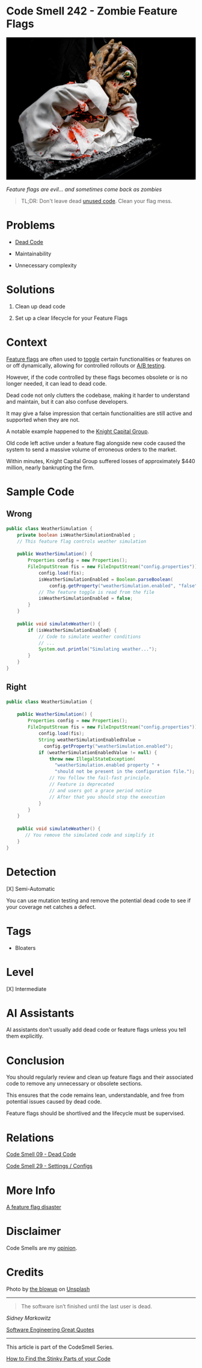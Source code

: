# Code Smell 242 - Zombie Feature Flags
            
![Code Smell 242 - Zombie Feature Flags](Code%20Smell%20242%20-%20Zombie%20Feature%20Flags.jpg)

*Feature flags are evil... and sometimes come back as zombies*

> TL;DR: Don't leave dead [unused code](https://github.com/mcsee/Software-Design-Articles/tree/main/Articles/Code%20Smells/Code%20Smell%2009%20-%20Dead%20Code/readme.md). Clean your flag mess.

# Problems

- [Dead Code](https://github.com/mcsee/Software-Design-Articles/tree/main/Articles/Code%20Smells/Code%20Smell%2009%20-%20Dead%20Code/readme.md)

- Maintainability

- Unnecessary complexity

# Solutions

1. Clean up dead code

2. Set up a clear lifecycle for your Feature Flags

# Context

[Feature flags](https://en.wikipedia.org/wiki/Feature_toggle) are often used to [toggle](https://github.com/mcsee/Software-Design-Articles/tree/main/Articles/Code%20Smells/Code%20Smell%2029%20-%20Settings%20-%20Configs/readme.md) certain functionalities or features on or off dynamically, allowing for controlled rollouts or [A/B testing](https://en.wikipedia.org/wiki/A/B_testing). 

However, if the code controlled by these flags becomes obsolete or is no longer needed, it can lead to dead code.

Dead code not only clutters the codebase, making it harder to understand and maintain, but it can also confuse developers.

It may give a false impression that certain functionalities are still active and supported when they are not. 

A notable example happened to the [Knight Capital Group](https://dougseven.com/2014/04/17/knightmare-a-devops-cautionary-tale/).

Old code left active under a feature flag alongside new code caused the system to send a massive volume of erroneous orders to the market. 

Within minutes, Knight Capital Group suffered losses of approximately $440 million, nearly bankrupting the firm. 

# Sample Code

## Wrong

[Gist Url]: # (https://gist.github.com/mcsee/ddc8429d93d44337a2721df438844c35)

```java
public class WeatherSimulation {
    private boolean isWeatherSimulationEnabled ; 
    // This feature flag controls weather simulation
  
    public WeatherSimulation() {
        Properties config = new Properties();
        FileInputStream fis = new FileInputStream("config.properties")) {
            config.load(fis);
            isWeatherSimulationEnabled = Boolean.parseBoolean(
                config.getProperty("weatherSimulation.enabled", "false"));
            // The feature toggle is read from the file
            isWeatherSimulationEnabled = false;
        }
    }
   
    public void simulateWeather() {
        if (isWeatherSimulationEnabled) {
            // Code to simulate weather conditions
            // ...
            System.out.println("Simulating weather...");
        }
    }
}
```

## Right

[Gist Url]: # (https://gist.github.com/mcsee/ba73de8f56fa1b74e6d40fc9d3cb2266)

```java
public class WeatherSimulation {
  
    public WeatherSimulation() {
        Properties config = new Properties();
        FileInputStream fis = new FileInputStream("config.properties")) {
            config.load(fis);
            String weatherSimulationEnabledValue = 
              config.getProperty("weatherSimulation.enabled");
            if (weatherSimulationEnabledValue != null) {
                throw new IllegalStateException(
                  "weatherSimulation.enabled property " + 
                  "should not be present in the configuration file.");
                // You follow the fail-fast principle. 
                // Feature is deprecated 
                // and users got a grace period notice
                // After that you should stop the execution              
            }
        }
    }
   
    public void simulateWeather() {
       // You remove the simulated code and simplify it
    }
}
```

# Detection

[X] Semi-Automatic 

You can use mutation testing and remove the potential dead code to see if your coverage net catches a defect.

# Tags

- Bloaters

# Level

[X] Intermediate 

# AI Assistants

AI assistants don't usually add dead code or feature flags unless you tell them explicitly.

# Conclusion

You should regularly review and clean up feature flags and their associated code to remove any unnecessary or obsolete sections. 

This ensures that the code remains lean, understandable, and free from potential issues caused by dead code. 

Feature flags should be shortlived and the lifecycle must be supervised.

# Relations

[Code Smell 09 - Dead Code](https://github.com/mcsee/Software-Design-Articles/tree/main/Articles/Code%20Smells/Code%20Smell%2009%20-%20Dead%20Code/readme.md)

[Code Smell 29 - Settings / Configs](https://github.com/mcsee/Software-Design-Articles/tree/main/Articles/Code%20Smells/Code%20Smell%2029%20-%20Settings%20-%20Configs/readme.md)

# More Info

[A feature flag disaster](https://dougseven.com/2014/04/17/knightmare-a-devops-cautionary-tale/)

# Disclaimer

Code Smells are my [opinion](https://github.com/mcsee/Software-Design-Articles/tree/main/Articles/Blogging/I%20Wrote%20More%20than%2090%20Articles%20on%202021%20Here%20is%20What%20I%20Learned/readme.md).

# Credits

Photo by [the blowup](https://unsplash.com/@theblowup) on [Unsplash](https://unsplash.com/photos/person-in-white-dress-with-red-yellow-and-green-face-paint-km5_ZJThpMc)

* * *

> The software isn’t finished until the last user is dead.

_Sidney Markowitz_ 
 
[Software Engineering Great Quotes](https://github.com/mcsee/Software-Design-Articles/tree/main/Articles/Quotes/Software%20Engineering%20Great%20Quotes/readme.md)

* * *

This article is part of the CodeSmell Series.

[How to Find the Stinky Parts of your Code](https://github.com/mcsee/Software-Design-Articles/tree/main/Articles/Code%20Smells/How%20to%20Find%20the%20Stinky%20parts%20of%20your%20Code/readme.md)